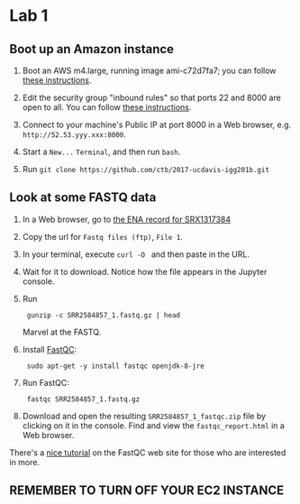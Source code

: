 # Lab 1

## Boot up an Amazon instance

1. Boot an AWS m4.large, running image ami-c72d7fa7; you can follow [these instructions](https://2016-feb-aws.readthedocs.io/boot.html).

2. Edit the security group "inbound rules" so that ports 22 and 8000
   are open to all. You can follow [these instructions](https://2016-feb-aws.readthedocs.io/configure-firewall.html).

3. Connect to your machine's Public IP at port 8000 in a Web browser, e.g.
   `http://52.53.yyy.xxx:8000`.

4. Start a `New...` `Terminal`, and then run `bash`.

5. Run `git clone https://github.com/ctb/2017-ucdavis-igg201b.git`

## Look at some FASTQ data

1. In a Web browser, go to [the ENA record for SRX1317384](https://www.ebi.ac.uk/ena/data/view/SRX1317384)

2. Copy the url for `Fastq files (ftp)`, `File 1`.

3. In your terminal, execute `curl -O ` and then paste in the URL.

4. Wait for it to download.  Notice how the file appears in the Jupyter console.

5. Run

        gunzip -c SRR2584857_1.fastq.gz | head
        
   Marvel at the FASTQ.

6. Install [FastQC](http://www.bioinformatics.babraham.ac.uk/projects/fastqc/):

        sudo apt-get -y install fastqc openjdk-8-jre
       
7. Run FastQC:

        fastqc SRR2584857_1.fastq.gz

7. Download and open the resulting `SRR2584857_1_fastqc.zip` file by
   clicking on it in the console.  Find and view the
   `fastqc_report.html` in a Web browser.
   
There's a [nice tutorial](http://www.bioinformatics.babraham.ac.uk/projects/fastqc/) on the FastQC web site for those who are interested in more.

## REMEMBER TO TURN OFF YOUR EC2 INSTANCE
